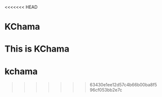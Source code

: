 <<<<<<< HEAD
# KChama 
This is KChama
=======
# kchama
>>>>>>> 63430e1ee12d57c4b66b00ba8f596cf053bb2e7c
